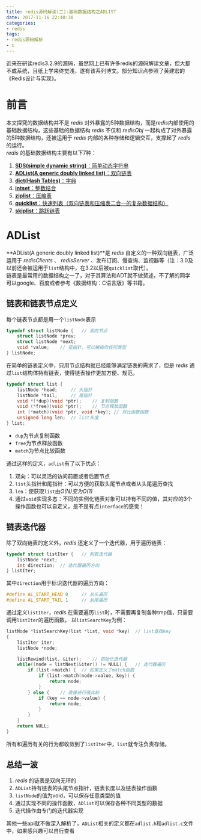 ```yaml
---
title: redis源码解读(二):基础数据结构之ADLIST
date: 2017-11-16 22:40:30
categories: 
- redis
tags: 
- redis源码解析
- c
---
```


近来在研读redis3.2.9的源码，虽然网上已有许多redis的源码解读文章，但大都不成系统，且纸上学来终觉浅，遂有该系列博文。部分知识点参照了黄建宏的《Redis设计与实现》。

# 前言
本文探究的数据结构并不是 *redis* 对外暴露的5种数据结构，而是*redis*内部使用的基础数据结构，这些基础的数据结构 *redis* 不仅和 *redisObj* 一起构成了对外暴露的5种数据结构，还被运用于 *redis* 内部的各种存储和逻辑交互，支撑起了 *redis* 的运行。  
*redis* 的基础数据结构主要有以下7种：    

1. [**SDS(simple dynamic string)**：简单动态字符串](/redis/2017/11/14/redisSourceSds#sds)
2. [**ADList(A generic doubly linked list)**：双向链表](#adlist)
3. [**dict(Hash Tables)**：字典](/redis/2017/11/18/redisSourceDict#dict)
4. [**intset**：整数结合](/redis/2017/11/19/redisSourceIntset#intset)
5. [**ziplist**：压缩表](/redis/2017/11/24/redisSourceZiplist#ziplist)
6. [**quicklist**：快速列表（双向链表和压缩表二合一的复杂数据结构）](/redis/2017/11/25/redisSourceQuicklist#quicklist)
7. [**skiplist**：跳跃链表](/redis/2017/11/26/redisSourceSkiplist#skiplist)


# ADList
**ADList(A generic doubly linked list)**是 *redis* 自定义的一种双向链表，广泛运用于 *redisClients* 、 *redisServer* 、发布订阅、慢查询、监视器等（注：3.0及以前还会被运用于`list`结构中，在3.2以后被`quicklist`取代）。  
链表是最常用的数据结构之一了，对于其算法和ADT就不做赘述，不了解的同学可以google、百度或者参考《数据结构：C语言版》等书籍。

## 链表和链表节点定义
每个链表节点都是用一个`listNode`表示

```c
typedef struct listNode {   // 双向节点
    struct listNode *prev;
    struct listNode *next;
    void *value;    // 空指针，可以被指向任何类型
} listNode;
```
在简单的链表定义中，只用节点结构就已经能够满足链表的需求了，但是 *redis* 通过`list`结构体持有链表，使得链表操作更加方便、规范。

```c
typedef struct list {
    listNode *head;		// 头指针
    listNode *tail;		// 尾指针
    void *(*dup)(void *ptr);    // 复制函数
    void (*free)(void *ptr);    // 节点释放函数
    int (*match)(void *ptr, void *key); // 对比函数函数
    unsigned long len;  // list长度
} list;
```
* `dup`为节点复制函数
* `free`为节点释放函数
* `match`为节点比较函数

通过这样的定义，`adlist`有了以下优点：

1. 双向：可以灵活的访问前置或者后置节点
2. `list`头指针和尾指针：可以方便的获取头尾节点或者从头尾遍历查找
3. `len`：使获取`list`由*O(N)*变为*O(1)*
4. 通过`void`实现多态：不同的实例化链表对象可以持有不同的值，其对应的3个操作函数也可以自定义，是不是有点`interface`的感觉！

## 链表迭代器
除了双向链表的定义外，*redis* 还定义了一个迭代器，用于遍历链表：

```c
typedef struct listIter {   // 列表迭代器
    listNode *next;
    int direction;  // 迭代器遍历方向
} listIter;
```
其中`direction`用于标识迭代器的遍历方向：

```c
#define AL_START_HEAD 0     // 从头遍历
#define AL_START_TAIL 1     // 从尾遍历
```
通过定义`listIter`，*redis* 在需要遍历`list`时，不需要再复制各种tmp值，只需要调用`listIter`的遍历函数。
以`listSearchKey`为例：

```c
listNode *listSearchKey(list *list, void *key)  // list查找key
{
    listIter iter;
    listNode *node;

    listRewind(list, &iter);    // 初始化迭代器
    while((node = listNext(&iter)) != NULL) {   // 迭代器遍历
        if (list->match) {  // 如果定义了match函数
            if (list->match(node->value, key)) {
                return node;
            }
        } else {    // 直接进行值比较
            if (key == node->value) {
                return node;
            }
        }
    }
    return NULL;
}
```
所有和遍历有关的行为都收敛到了`listIter`中，`list`就专注负责存储。  


## 总结一波
1. *redis* 的链表是双向无环的
2. `ADList`持有链表的头尾节点指针，链表长度以及链表操作函数
3. `listNode`的值为void，可以保存任意类型的值
4. 通过实现不同的操作函数，`ADlist`可以保存各种不同类型的数据
5. 迭代操作由专门的迭代器实现

其他一些api就不做深入解析了，`ADList`相关的定义都在`adlist.h`和`adlist.c`文件中，如果感兴趣可以自行查看
